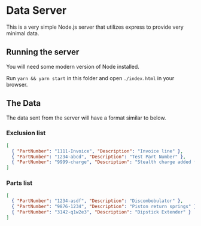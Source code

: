 # Data Server

This is a very simple Node.js server that utilizes express to provide very minimal data.

## Running the server

You will need some modern version of Node installed.

Run `yarn && yarn start` in this folder and open `./index.html` in your browser.

## The Data

The data sent from the server will have a format similar to below.

### Exclusion list

```json
[
  { "PartNumber": "1111-Invoice", "Description": "Invoice line" },
  { "PartNumber": "1234-abcd", "Description": "Test Part Number" },
  { "PartNumber": "9999-charge", "Description": "Stealth charge added for rude customers" }
]
```

### Parts list

```json
[
  { "PartNumber": "1234-asdf", "Description": "Discombobulator" },
  { "PartNumber": "9876-1234", "Description": "Piston return springs" },
  { "PartNumber": "3142-q1w2e3", "Description": "Dipstick Extender" }
]
```
